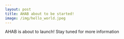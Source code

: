 ```yaml
---
layout: post
title: AHAB about to be started!
image: /img/hello_world.jpeg
---
```


AHAB is about to launch! Stay tuned for more information
